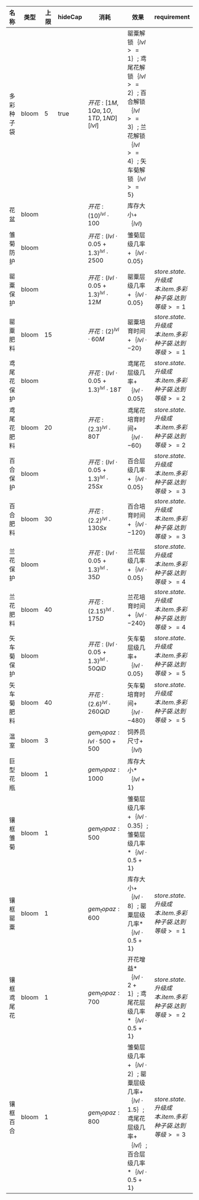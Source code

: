 | 名称  | 类型  | 上限  | hideCap | 消耗  | 效果  | requirement |
| --- | --- | --- | ------- | --- | --- | ----------- |
| 多彩种子袋 | bloom | 5 | true | ${ 开花: [1M, 1Qa, 1O, 1TD, 1ND][lvl] }$ | 罂粟解锁｛$lvl >= 1$｝; 鸢尾花解锁｛$lvl >= 2$｝; 百合解锁｛$lvl >= 3$｝; 兰花解锁｛$lvl >= 4$｝; 矢车菊解锁｛$lvl >= 5$｝ |  |
| 花盆 | bloom |  |  | ${ 开花: {(10)}^{lvl}  \cdot  100 }$ | 库存大小+｛$lvl$｝ |  |
| 雏菊防护 | bloom |  |  | ${ 开花: {(lvl  \cdot  0.05 + 1.3)}^{lvl}  \cdot  2500 }$ | 雏菊层级几率+｛$lvl  \cdot  0.05$｝ |  |
| 罂粟保护 | bloom |  |  | ${ 开花: {(lvl  \cdot  0.05 + 1.3)}^{lvl}  \cdot  12M }$ | 罂粟层级几率+｛$lvl  \cdot  0.05$｝ | $store.state.升级成本.item.多彩种子袋.达到等级 >= 1$ |
| 罂粟肥料 | bloom | 15 |  | ${ 开花: {(2)}^{lvl}  \cdot  60M }$ | 罂粟培育时间+｛$lvl  \cdot  -20$｝ | $store.state.升级成本.item.多彩种子袋.达到等级 >= 1$ |
| 鸢尾花保护 | bloom |  |  | ${ 开花: {(lvl  \cdot  0.05 + 1.3)}^{lvl}  \cdot  18T }$ | 鸢尾花层级几率+｛$lvl  \cdot  0.05$｝ | $store.state.升级成本.item.多彩种子袋.达到等级 >= 2$ |
| 鸢尾花肥料 | bloom | 20 |  | ${ 开花: {(2.3)}^{lvl}  \cdot  80T }$ | 鸢尾花培育时间+｛$lvl  \cdot  -60$｝ | $store.state.升级成本.item.多彩种子袋.达到等级 >= 2$ |
| 百合保护 | bloom |  |  | ${ 开花: {(lvl  \cdot  0.05 + 1.3)}^{lvl}  \cdot  25Sx }$ | 百合层级几率+｛$lvl  \cdot  0.05$｝ | $store.state.升级成本.item.多彩种子袋.达到等级 >= 3$ |
| 百合肥料 | bloom | 30 |  | ${ 开花: {(2.2)}^{lvl}  \cdot  130Sx }$ | 百合培育时间+｛$lvl  \cdot  -120$｝ | $store.state.升级成本.item.多彩种子袋.达到等级 >= 3$ |
| 兰花保护 | bloom |  |  | ${ 开花: {(lvl  \cdot  0.05 + 1.3)}^{lvl}  \cdot  35D }$ | 兰花层级几率+｛$lvl  \cdot  0.05$｝ | $store.state.升级成本.item.多彩种子袋.达到等级 >= 4$ |
| 兰花肥料 | bloom | 40 |  | ${ 开花: {(2.15)}^{lvl}  \cdot  175D }$ | 兰花培育时间+｛$lvl  \cdot  -240$｝ | $store.state.升级成本.item.多彩种子袋.达到等级 >= 4$ |
| 矢车菊保护 | bloom |  |  | ${ 开花: {(lvl  \cdot  0.05 + 1.3)}^{lvl}  \cdot  50QiD }$ | 矢车菊层级几率+｛$lvl  \cdot  0.05$｝ | $store.state.升级成本.item.多彩种子袋.达到等级 >= 5$ |
| 矢车菊肥料 | bloom | 40 |  | ${ 开花: {(2.6)}^{lvl}  \cdot  260QiD }$ | 矢车菊培育时间+｛$lvl  \cdot  -480$｝ | $store.state.升级成本.item.多彩种子袋.达到等级 >= 5$ |
| 温室 | bloom | 3 |  | ${ gem_topaz: lvl  \cdot  500 + 500 }$ | 饲养员尺寸+｛$lvl$｝ |  |
| 巨型花瓶 | bloom | 1 |  | ${ gem_topaz: 1000 }$ | 库存大小*｛$lvl + 1$｝ |  |
| 镶框雏菊 | bloom | 1 |  | ${ gem_topaz: 500 }$ | 雏菊层级几率+｛$lvl  \cdot  0.35$｝; 雏菊层级几率*｛$lvl  \cdot  0.5 + 1$｝ |  |
| 镶框罂粟 | bloom | 1 |  | ${ gem_topaz: 600 }$ | 库存大小+｛$lvl  \cdot  8$｝; 罂粟层级几率*｛$lvl  \cdot  0.5 + 1$｝ | $store.state.升级成本.item.多彩种子袋.达到等级 >= 1$ |
| 镶框鸢尾花 | bloom | 1 |  | ${ gem_topaz: 700 }$ | 开花增益*｛$lvl  \cdot  2 + 1$｝; 鸢尾花层级几率*｛$lvl  \cdot  0.5 + 1$｝ | $store.state.升级成本.item.多彩种子袋.达到等级 >= 2$ |
| 镶框百合 | bloom | 1 |  | ${ gem_topaz: 800 }$ | 雏菊层级几率+｛$lvl  \cdot  2$｝; 罂粟层级几率+｛$lvl  \cdot  1.5$｝; 鸢尾花层级几率+｛$lvl$｝; 百合层级几率*｛$lvl  \cdot  0.5 + 1$｝ | $store.state.升级成本.item.多彩种子袋.达到等级 >= 3$ |
